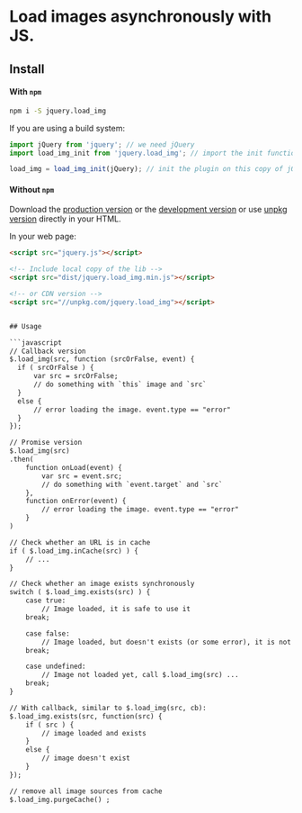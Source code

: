 # Load images asynchronously with JS.

## Install

#### With `npm`

```sh
npm i -S jquery.load_img
```

If you are using a build system:

```js
import jQuery from 'jquery'; // we need jQuery
import load_img_init from 'jquery.load_img'; // import the init function of the plugin

load_img = load_img_init(jQuery); // init the plugin on this copy of jQuery
```

#### Without `npm`

Download the [production version][min] or the [development version][max]
or use [unpkg version][unpkg] directly in your HTML.

[min]: https://raw.github.com/duzun/jquery.load_img/master/dist/load_img.min.js
[max]: https://raw.github.com/duzun/jquery.load_img/master/dist/load_img.js
[unpkg]: https://unpkg.com/jquery.load_img

In your web page:

```html
<script src="jquery.js"></script>

<!-- Include local copy of the lib -->
<script src="dist/jquery.load_img.min.js"></script>

<!-- or CDN version -->
<script src="//unpkg.com/jquery.load_img"></script>


## Usage

```javascript
// Callback version
$.load_img(src, function (srcOrFalse, event) {
  if ( srcOrFalse ) {
      var src = srcOrFalse;
      // do something with `this` image and `src`
  }
  else {
      // error loading the image. event.type == "error"
  }
});

// Promise version
$.load_img(src)
.then(
    function onLoad(event) {
        var src = event.src;
        // do something with `event.target` and `src`
    },
    function onError(event) {
        // error loading the image. event.type == "error"
    }
)

// Check whether an URL is in cache
if ( $.load_img.inCache(src) ) {
    // ...
}

// Check whether an image exists synchronously
switch ( $.load_img.exists(src) ) {
    case true:
        // Image loaded, it is safe to use it
    break;

    case false:
        // Image loaded, but doesn't exists (or some error), it is not safe to use it
    break;

    case undefined:
        // Image not loaded yet, call $.load_img(src) ...
    break;
}

// With callback, similar to $.load_img(src, cb):
$.load_img.exists(src, function(src) {
    if ( src ) {
        // image loaded and exists
    }
    else {
        // image doesn't exist
    }
});

// remove all image sources from cache
$.load_img.purgeCache() ;

```
